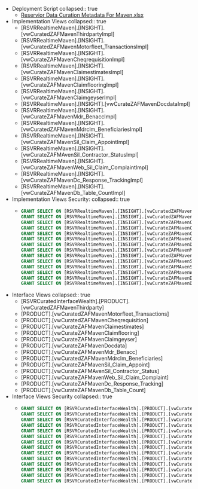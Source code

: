 - Deployment Script
  collapsed:: true
	- [Reservior Data Curation Metadata For Maven.xlsx](../assets/Reservior_Data_Curation_Metadata_For_Maven_1675326541091_0.xlsx)
- Implementation Views
  collapsed:: true
	- [RSVRRealtimeMaven].[INSIGHT].[vwCuratedZAFMavenThirdpartyImpl]
	- [RSVRRealtimeMaven].[INSIGHT].[vwCuratedZAFMavenMotorfleet_TransactionsImpl]
	- [RSVRRealtimeMaven].[INSIGHT].[vwCurateZAFMavenCheqrequisitionImpl]
	- [RSVRRealtimeMaven].[INSIGHT].[vwCurateZAFMavenClaimestimatesImpl]
	- [RSVRRealtimeMaven].[INSIGHT].[vwCurateZAFMavenClaimflooringImpl]
	- [RSVRRealtimeMaven].[INSIGHT].[vwCurateZAFMavenClaimgeyserImpl]
	- [RSVRRealtimeMaven].[INSIGHT].[vwCurateZAFMavenDocdataImpl]
	- [RSVRRealtimeMaven].[INSIGHT].[vwCurateZAFMavenMdr_BenaccImpl]
	- [RSVRRealtimeMaven].[INSIGHT].[vwCuratedZAFMavenMdrclm_BeneficiariesImpl]
	- [RSVRRealtimeMaven].[INSIGHT].[vwCurateZAFMavenSil_Claim_AppointImpl]
	- [RSVRRealtimeMaven].[INSIGHT].[vwCurateZAFMAvenSil_Contractor_StatusImpl]
	- [RSVRRealtimeMaven].[INSIGHT].[vwCurateZAFMavenWeb_Sil_Claim_ComplaintImpl]
	- [RSVRRealtimeMaven].[INSIGHT].[vwCurateZAFMavenDc_Response_TrackingImpl]
	- [RSVRRealtimeMaven].[INSIGHT].[vwCurateZAFMavenDb_Table_CountImpl]
- Implementation Views Security:
  collapsed:: true
	- ```SQL
	  GRANT SELECT ON [RSVRRealtimeMaven].[INSIGHT].[vwCuratedZAFMavenThirdpartyImpl] TO RSVR_P_CV_ZAF_MAVEN_PRODUCT_READ;
	  GRANT SELECT ON [RSVRRealtimeMaven].[INSIGHT].[vwCuratedZAFMavenMotorfleet_TransactionsImpl] TO RSVR_P_CV_ZAF_MAVEN_PRODUCT_READ;
	  GRANT SELECT ON [RSVRRealtimeMaven].[INSIGHT].[vwCurateZAFMavenCheqrequisitionImpl] TO RSVR_P_CV_ZAF_MAVEN_PRODUCT_READ;
	  GRANT SELECT ON [RSVRRealtimeMaven].[INSIGHT].[vwCurateZAFMavenClaimestimatesImpl] TO RSVR_P_CV_ZAF_MAVEN_PRODUCT_READ;
	  GRANT SELECT ON [RSVRRealtimeMaven].[INSIGHT].[vwCurateZAFMavenClaimflooringImpl] TO RSVR_P_CV_ZAF_MAVEN_PRODUCT_READ;
	  GRANT SELECT ON [RSVRRealtimeMaven].[INSIGHT].[vwCurateZAFMavenClaimgeyserImpl] TO RSVR_P_CV_ZAF_MAVEN_PRODUCT_READ;
	  GRANT SELECT ON [RSVRRealtimeMaven].[INSIGHT].[vwCurateZAFMavenDocdataImpl] TO RSVR_P_CV_ZAF_MAVEN_PRODUCT_READ;
	  GRANT SELECT ON [RSVRRealtimeMaven].[INSIGHT].[vwCurateZAFMavenMdr_BenaccImpl] TO RSVR_P_CV_ZAF_MAVEN_PRODUCT_READ;
	  GRANT SELECT ON [RSVRRealtimeMaven].[INSIGHT].[vwCuratedZAFMavenMdrclm_BeneficiariesImpl] TO RSVR_P_CV_ZAF_MAVEN_PRODUCT_READ;
	  GRANT SELECT ON [RSVRRealtimeMaven].[INSIGHT].[vwCurateZAFMavenSil_Claim_AppointImpl] TO RSVR_P_CV_ZAF_MAVEN_PRODUCT_READ;
	  GRANT SELECT ON [RSVRRealtimeMaven].[INSIGHT].[vwCurateZAFMAvenSil_Contractor_StatusImpl] TO RSVR_P_CV_ZAF_MAVEN_PRODUCT_READ;
	  GRANT SELECT ON [RSVRRealtimeMaven].[INSIGHT].[vwCurateZAFMavenWeb_Sil_Claim_ComplaintImpl] TO RSVR_P_CV_ZAF_MAVEN_PRODUCT_READ;
	  GRANT SELECT ON [RSVRRealtimeMaven].[INSIGHT].[vwCurateZAFMavenDc_Response_TrackingImpl] TO RSVR_P_CV_ZAF_MAVEN_PRODUCT_READ;
	  GRANT SELECT ON [RSVRRealtimeMaven].[INSIGHT].[vwCurateZAFMavenDb_Table_CountImpl] TO RSVR_P_CV_ZAF_MAVEN_PRODUCT_READ;
	  ```
- Interface Views
  collapsed:: true
	- [RSVRCuratedInterfaceWealth].[PRODUCT].[vwCuratedZAFMavenThirdparty]
	- [PRODUCT].[vwCuratedZAFMavenMotorfleet_Transactions]
	- [PRODUCT].[vwCuratedZAFMavenCheqrequisition]
	- [PRODUCT].[vwCurateZAFMavenClaimestimates]
	- [PRODUCT].[vwCurateZAFMavenClaimflooring]
	- [PRODUCT].[vwCurateZAFMavenClaimgeyser]
	- [PRODUCT].[vwCurateZAFMavenDocdata]
	- [PRODUCT].[vwCurateZAFMavenMdr_Benacc]
	- [PRODUCT].[vwCuratedZAFMavenMdrclm_Beneficiaries]
	- [PRODUCT].[vwCurateZAFMavenSil_Claim_Appoint]
	- [PRODUCT].[vwCurateZAFMAvenSil_Contractor_Status]
	- [PRODUCT].[vwCurateZAFMavenWeb_Sil_Claim_Complaint]
	- [PRODUCT].[vwCurateZAFMavenDc_Response_Tracking]
	- [PRODUCT].[vwCurateZAFMavenDb_Table_Count]
- Interface Views Security
  collapsed:: true
	- ```SQL
	  GRANT SELECT ON [RSVRCuratedInterfaceWealth].[PRODUCT].[vwCuratedZAFMavenThirdparty] TO RSVR_P_CV_ZAF_MAVEN_PRODUCT_READ;
	  GRANT SELECT ON [RSVRCuratedInterfaceWealth].[PRODUCT].[vwCuratedZAFMavenMotorfleet_Transactions] TO RSVR_P_CV_ZAF_MAVEN_PRODUCT_READ;
	  GRANT SELECT ON [RSVRCuratedInterfaceWealth].[PRODUCT].[vwCuratedZAFMavenCheqrequisition] TO RSVR_P_CV_ZAF_MAVEN_PRODUCT_READ;
	  GRANT SELECT ON [RSVRCuratedInterfaceWealth].[PRODUCT].[vwCurateZAFMavenClaimestimates] TO RSVR_P_CV_ZAF_MAVEN_PRODUCT_READ;
	  GRANT SELECT ON [RSVRCuratedInterfaceWealth].[PRODUCT].[vwCurateZAFMavenClaimflooring] TO RSVR_P_CV_ZAF_MAVEN_PRODUCT_READ;
	  GRANT SELECT ON [RSVRCuratedInterfaceWealth].[PRODUCT].[vwCurateZAFMavenClaimgeyser] TO RSVR_P_CV_ZAF_MAVEN_PRODUCT_READ;
	  GRANT SELECT ON [RSVRCuratedInterfaceWealth].[PRODUCT].[vwCurateZAFMavenDocdata] TO RSVR_P_CV_ZAF_MAVEN_PRODUCT_READ;
	  GRANT SELECT ON [RSVRCuratedInterfaceWealth].[PRODUCT].[vwCurateZAFMavenMdr_Benacc] TO RSVR_P_CV_ZAF_MAVEN_PRODUCT_READ;
	  GRANT SELECT ON [RSVRCuratedInterfaceWealth].[PRODUCT].[vwCuratedZAFMavenMdrclm_Beneficiaries] TO RSVR_P_CV_ZAF_MAVEN_PRODUCT_READ;
	  GRANT SELECT ON [RSVRCuratedInterfaceWealth].[PRODUCT].[vwCurateZAFMavenSil_Claim_Appoint] TO RSVR_P_CV_ZAF_MAVEN_PRODUCT_READ;
	  GRANT SELECT ON [RSVRCuratedInterfaceWealth].[PRODUCT].[vwCurateZAFMAvenSil_Contractor_Status] TO RSVR_P_CV_ZAF_MAVEN_PRODUCT_READ;
	  GRANT SELECT ON [RSVRCuratedInterfaceWealth].[PRODUCT].[vwCurateZAFMavenWeb_Sil_Claim_Complaint] TO RSVR_P_CV_ZAF_MAVEN_PRODUCT_READ;
	  GRANT SELECT ON [RSVRCuratedInterfaceWealth].[PRODUCT].[vwCurateZAFMavenDc_Response_Tracking] TO RSVR_P_CV_ZAF_MAVEN_PRODUCT_READ;
	  GRANT SELECT ON [RSVRCuratedInterfaceWealth].[PRODUCT].[vwCurateZAFMavenDb_Table_Count] TO RSVR_P_CV_ZAF_MAVEN_PRODUCT_READ;
	  ```